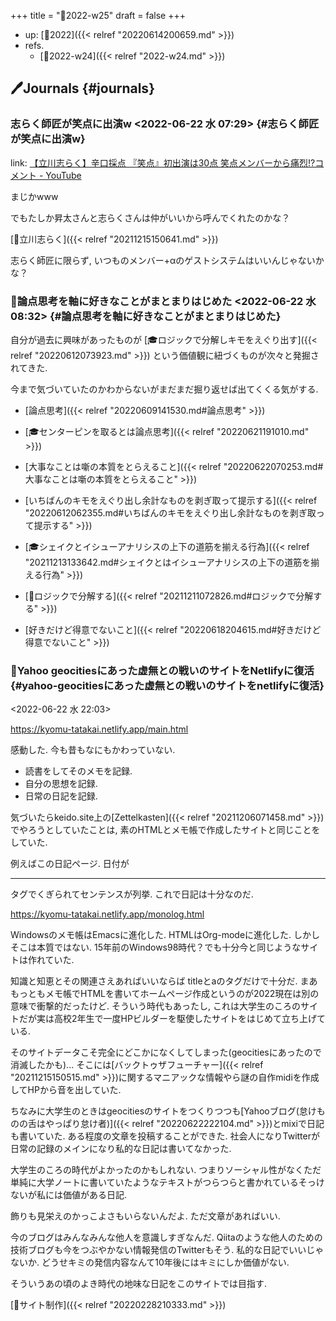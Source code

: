 +++
title = "📓2022-w25"
draft = false
+++

-   up: [📅2022]({{< relref "20220614200659.md" >}})
-   refs.
    -   [📓2022-w24]({{< relref "2022-w24.md" >}})


## 🖊Journals {#journals}


### 志らく師匠が笑点に出演w <span class="timestamp-wrapper"><span class="timestamp">&lt;2022-06-22 水 07:29&gt;</span></span> {#志らく師匠が笑点に出演w}

link: [【立川志らく】辛口採点 『笑点』初出演は30点 笑点メンバーから痛烈!?コメント - YouTube](https://www.youtube.com/watch?v=61WrAp3kKzI)

まじかwww

でもたしか昇太さんと志らくさんは仲がいいから呼んでくれたのかな？

[👨立川志らく]({{< relref "20211215150641.md" >}})

志らく師匠に限らず, いつものメンバー+αのゲストシステムはいいんじゃないかな？


### 💭論点思考を軸に好きなことがまとまりはじめた <span class="timestamp-wrapper"><span class="timestamp">&lt;2022-06-22 水 08:32&gt;</span></span> {#論点思考を軸に好きなことがまとまりはじめた}

自分が過去に興味があったものが [🎓ロジックで分解しキモをえぐり出す]({{< relref "20220612073923.md" >}}) という価値観に紐づくものが次々と発掘されてきた.

今まで気づいていたのかわからないがまだまだ掘り返せば出てくくる気がする.

-   [論点思考]({{< relref "20220609141530.md#論点思考" >}})

-   [🎓センターピンを取るとは論点思考]({{< relref "20220621191010.md" >}})
-   [大事なことは噺の本質をとらえること]({{< relref "20220622070253.md#大事なことは噺の本質をとらえること" >}})
-   [いちばんのキモをえぐり出し余計なものを剥ぎ取って提示する]({{< relref "20220612062355.md#いちばんのキモをえぐり出し余計なものを剥ぎ取って提示する" >}})
-   [🎓シェイクとイシューアナリシスの上下の道筋を揃える行為]({{< relref "20211213133642.md#シェイクとはイシューアナリシスの上下の道筋を揃える行為" >}})
-   [🤔ロジックで分解する]({{< relref "20211211072826.md#ロジックで分解する" >}})
-   [好きだけど得意でないこと]({{< relref "20220618204615.md#好きだけど得意でないこと" >}})


### 💭Yahoo geocitiesにあった虚無との戦いのサイトをNetlifyに復活 {#yahoo-geocitiesにあった虚無との戦いのサイトをnetlifyに復活}

<span class="timestamp-wrapper"><span class="timestamp">&lt;2022-06-22 水 22:03&gt;</span></span>

<https://kyomu-tatakai.netlify.app/main.html>

感動した. 今も昔もなにもかわっていない.

-   読書をしてそのメモを記録.
-   自分の思想を記録.
-   日常の日記を記録.

気づいたらkeido.site上の[Zettelkasten]({{< relref "20211206071458.md" >}})でやろうとしていたことは, 素のHTMLとメモ帳で作成したサイトと同じことをしていた.

例えばこの日記ページ. 日付が <hr/>タグでくぎられてセンテンスが列挙. これで日記は十分なのだ.

<https://kyomu-tatakai.netlify.app/monolog.html>

Windowsのメモ帳はEmacsに進化した. HTMLはOrg-modeに進化した. しかしそこは本質ではない. 15年前のWindows98時代？でも十分今と同じようなサイトは作れていた.

知識と知恵とその関連さえあればいいならば titleとaのタグだけで十分だ. まあもっともメモ帳でHTMLを書いてホームページ作成というのが2022現在は別の意味で衝撃的だったけど. そういう時代もあったし, これは大学生のころのサイトだが実は高校2年生で一度HPビルダーを駆使したサイトをはじめて立ち上げている.

そのサイトデータこそ完全にどこかになくしてしまった(geocitiesにあったので消滅したかも)... そこには[バックトゥザフューチャー]({{< relref "20211215150515.md" >}})に関するマニアックな情報やら謎の自作midiを作成してHPから音を出していた.

ちなみに大学生のときはgeocitiesのサイトをつくりつつも[Yahooブログ(怠けものの舌はやっぱり怠け者)]({{< relref "20220622222104.md" >}})とmixiで日記も書いていた. ある程度の文章を投稿することができた. 社会人になりTwitterが日常の記録のメインになり私的な日記は書いてなかった.

大学生のころの時代がよかったのかもしれない. つまりソーシャル性がなくただ単純に大学ノートに書いていたようなテキストがつらつらと書かれているそっけないが私には価値がある日記.

飾りも見栄えのかっこよさもいらないんだよ. ただ文章があればいい.

今のブログはみんなみんな他人を意識しすぎなんだ. Qiitaのような他人のための技術ブログも今をつぶやかない情報発信のTwitterもそう. 私的な日記でいいじゃないか. どうせキミの発信内容なんて10年後にはキミにしか価値がない.

そういうあの頃のよき時代の地味な日記をこのサイトでは目指す.

[🔖サイト制作]({{< relref "20220228210333.md" >}})
